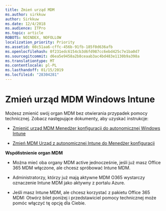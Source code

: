 ```yaml
---
title: Zmień urząd MDM
ms.author: sirkkuw
author: Sirkkuw
ms.date: 12/4/2018
ms.audience: ITPro
ms.topic: article
ROBOTS: NOINDEX, NOFOLLOW
localization_priority: Priority
ms.assetid: 08c51aa6-cffc-456b-91fb-185f0d636afb
ms.openlocfilehash: 0f231edc6154cb3d6fd987cc6ebd425c7e1ba0d7
ms.sourcegitcommit: d6ea5e9458a2b8ceaab3ac4bd483e1130b9a398a
ms.translationtype: MT
ms.contentlocale: pl-PL
ms.lasthandoff: 01/15/2019
ms.locfileid: "28304281"
---
```

# <a name="change-intune-mdm-authority"></a>Zmień urząd MDM Windows Intune

Możesz zmienić swój organ MDM bez otwierania przypadek pomocy technicznej. Zobacz następujące dokumenty, aby uzyskać instrukcje:
  
- [Zmienić urząd MDM Menedżer konfiguracji do autonomicznej Windows Intune](https://docs.microsoft.com/sccm/mdm/deploy-use/migrate-change-mdm-authority)
    
- [Zmień MDM Urząd z autonomicznej Intune do Menedżer konfiguracji](https://docs.microsoft.com/sccm/mdm/deploy-use/change-mdm-authority)
    
 **Współistnienie organ MDM**
  
- Można mieć oba organy MDM active jednocześnie, jeśli już masz Office 365 MDM włączone, ale chcesz spróbować Intune MDM.
    
- Administratorzy, którzy już mają aktywne MDM O365 wystarczy oznaczenie Intune MDM jako aktywny z portalu Azure.
    
- Jeśli masz Intune MDM, ale chcesz korzystać z pakietu Office 365 MDM: Otwórz bilet poniżej i przedstawiciel pomocy technicznej może pomóc włączyć tę opcję dla Ciebie.
    

